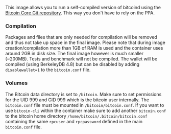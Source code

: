 This image allows you to run a self-compiled version of bitcoind using the [Bitcoin Core Git repository](https://github.com/bitcoin/bitcoin). This way you don't have to rely on the PPA.

### Compilation
Packages and files that are only needed for compilation will be removed and thus not take up space in the final image. Please note that during image creation/compilation more than 1GB of RAM is used and the container uses around 2GB in disk size. The final image however is much smaller (~200MB). Tests and benchmark will not be compiled. The wallet will be compiled (using BerkeleyDB 4.8) but can be disabled by adding `disablewallet=1` to the `bitcoin.conf` file.

### Volumes ###
The Bitcoin data directory is set to `/bitcoin`. Make sure to set permissions for the UID 999 and GID 999 which is the bitcoin user internally. The `bitcoin.conf` file must be mounted in `/bitcoin/bitcoin.conf`. If you want to use `bitcoin-cli` within the container make sure to add another `bitcoin.conf` to the bitcoin home directory `/home/bitcoin/.bitcoin/bitcoin.conf` containing the same `rpcuser` and `rpcpassword` defined in the main `bitcoin.conf` file.
